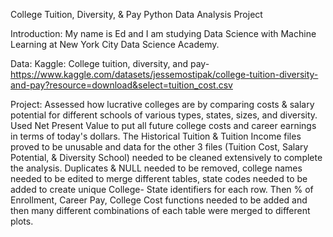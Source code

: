 College Tuition, Diversity, & Pay
Python Data Analysis Project

Introduction:
My name is Ed and I am studying Data Science with Machine Learning at New York City Data Science Academy.

Data:
Kaggle: College tuition, diversity, and pay- https://www.kaggle.com/datasets/jessemostipak/college-tuition-diversity-and-pay?resource=download&select=tuition_cost.csv

Project:
Assessed how lucrative colleges are by comparing costs & salary potential for different schools of various types, states, sizes, and diversity.  Used Net Present Value to put all future college costs and career earnings in terms of today's dollars.
The Historical Tuition & Tuition Income files proved to be unusable and data for the other 3 files (Tuition Cost, Salary Potential, & Diversity School) needed to be cleaned extensively to complete the analysis. Duplicates & NULL needed to be removed, college names needed to be edited to merge different tables, state codes needed to be added to create unique College- State identifiers for each row.
Then % of Enrollment, Career Pay, College Cost functions needed to be added and then many different combinations of each table were merged to different plots.
